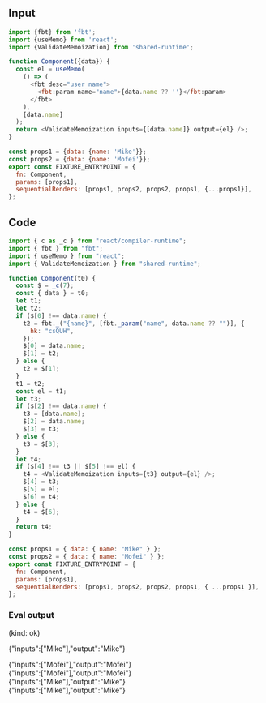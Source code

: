 
## Input

```javascript
import {fbt} from 'fbt';
import {useMemo} from 'react';
import {ValidateMemoization} from 'shared-runtime';

function Component({data}) {
  const el = useMemo(
    () => (
      <fbt desc="user name">
        <fbt:param name="name">{data.name ?? ''}</fbt:param>
      </fbt>
    ),
    [data.name]
  );
  return <ValidateMemoization inputs={[data.name]} output={el} />;
}

const props1 = {data: {name: 'Mike'}};
const props2 = {data: {name: 'Mofei'}};
export const FIXTURE_ENTRYPOINT = {
  fn: Component,
  params: [props1],
  sequentialRenders: [props1, props2, props2, props1, {...props1}],
};

```

## Code

```javascript
import { c as _c } from "react/compiler-runtime";
import { fbt } from "fbt";
import { useMemo } from "react";
import { ValidateMemoization } from "shared-runtime";

function Component(t0) {
  const $ = _c(7);
  const { data } = t0;
  let t1;
  let t2;
  if ($[0] !== data.name) {
    t2 = fbt._("{name}", [fbt._param("name", data.name ?? "")], {
      hk: "csQUH",
    });
    $[0] = data.name;
    $[1] = t2;
  } else {
    t2 = $[1];
  }
  t1 = t2;
  const el = t1;
  let t3;
  if ($[2] !== data.name) {
    t3 = [data.name];
    $[2] = data.name;
    $[3] = t3;
  } else {
    t3 = $[3];
  }
  let t4;
  if ($[4] !== t3 || $[5] !== el) {
    t4 = <ValidateMemoization inputs={t3} output={el} />;
    $[4] = t3;
    $[5] = el;
    $[6] = t4;
  } else {
    t4 = $[6];
  }
  return t4;
}

const props1 = { data: { name: "Mike" } };
const props2 = { data: { name: "Mofei" } };
export const FIXTURE_ENTRYPOINT = {
  fn: Component,
  params: [props1],
  sequentialRenders: [props1, props2, props2, props1, { ...props1 }],
};

```
      
### Eval output
(kind: ok) <div>{"inputs":["Mike"],"output":"Mike"}</div>
<div>{"inputs":["Mofei"],"output":"Mofei"}</div>
<div>{"inputs":["Mofei"],"output":"Mofei"}</div>
<div>{"inputs":["Mike"],"output":"Mike"}</div>
<div>{"inputs":["Mike"],"output":"Mike"}</div>